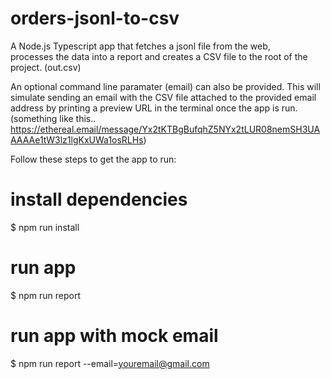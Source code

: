 # orders-jsonl-to-csv

A Node.js Typescript app that fetches a jsonl file from the web,  
processes the data into a report and creates a CSV file to the root of the project. (out.csv)

An optional command line paramater (email) can also be provided.
This will simulate sending an email with the CSV file attached to the provided email address
by printing a preview URL in the terminal once the app is run.
(something like this.. https://ethereal.email/message/Yx2tKTBgBufqhZ5NYx2tLUR08nemSH3UAAAAAe1tW3lz1lgKxUWa1osRLHs)

Follow these steps to get the app to run:

# install dependencies

$ npm run install

# run app

$ npm run report

# run app with mock email

$ npm run report --email=<youremail@gmail.com>
